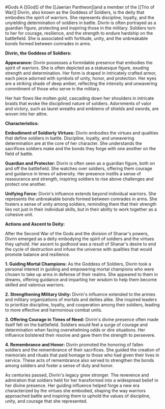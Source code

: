 #Gods 
A [[God]] of the [[Jaerian Pantheon]]and a member of the [[Trio of War]]
Divrin, also known as the Goddess of Soldiers, is the deity that embodies the spirit of warriors. She represents discipline, loyalty, and the unyielding determination of soldiers in battle. Divrin is often portrayed as a guardian figure, protecting and inspiring those in the military. Soldiers turn to her for courage, resilience, and the strength to endure hardship on the battlefield. She is associated with fortitude, unity, and the unbreakable bonds formed between comrades in arms.


**Divrin, the Goddess of Soldiers:**

**Appearance:**
Divrin possesses a formidable presence that embodies the spirit of warriors. She is often depicted as a statuesque figure, exuding strength and determination. Her form is draped in intricately crafted armor, each piece adorned with symbols of unity, honor, and protection. Her eyes are a striking shade of deep amber, reflecting the intensity and unwavering commitment of those who serve in the military.

Her hair flows like molten gold, cascading down her shoulders in intricate braids that evoke the disciplined nature of soldiers. Adornments of valor and victory, such as laurel wreaths and emblems of shields and swords, are woven into her attire.

**Characteristics:**

**Embodiment of Soldierly Virtues:** Divrin embodies the virtues and qualities that define soldiers in battle. Discipline, loyalty, and unwavering determination are at the core of her character. She understands the sacrifices soldiers make and the bonds they forge with one another on the field of battle.

**Guardian and Protector:** Divrin is often seen as a guardian figure, both on and off the battlefield. She watches over soldiers, offering them courage and guidance in times of adversity. Her presence instills a sense of reassurance and strength, inspiring soldiers to rise above challenges and protect one another.

**Unifying Force:** Divrin's influence extends beyond individual warriors. She represents the unbreakable bonds formed between comrades in arms. She fosters a sense of unity among soldiers, reminding them that their strength lies not just in their individual skills, but in their ability to work together as a cohesive unit.

**Actions and Ascent to Deity:**

After the Second War of the Gods and the division of Shanar's powers, Divrin emerged as a deity embodying the spirit of soldiers and the virtues they uphold. Her ascent to godhood was a result of Shanar's desire to end the cycle of destruction and infuse the universe with qualities that would promote balance and resilience.

**1. Guiding Mortal Champions:** As the Goddess of Soldiers, Divrin took a personal interest in guiding and empowering mortal champions who were chosen to take up arms in defense of their realms. She appeared to them in dreams, offering guidance and imparting her wisdom to help them become skilled and valorous warriors.

**2. Strengthening Military Unity:** Divrin's influence extended to the armies and military organizations of mortals and deities alike. She inspired leaders to prioritize discipline, loyalty, and cooperation among their soldiers, leading to more effective and harmonious combat units.

**3. Offering Courage in Times of Need:** Divrin's divine presence often made itself felt on the battlefield. Soldiers would feel a surge of courage and determination when facing overwhelming odds or dire situations. Her influence bolstered their resolve and gave them the strength to persevere.

**4. Remembrance and Honor:** Divrin promoted the honoring of fallen soldiers and the remembrance of their sacrifices. She guided the creation of memorials and rituals that paid homage to those who had given their lives in service. These acts of remembrance also served to strengthen the bonds among soldiers and foster a sense of duty and honor.

As centuries passed, Divrin's legacy grew stronger. The reverence and admiration that soldiers held for her transformed into a widespread belief in her divine presence. Her guiding influence helped forge a new era characterized by the virtues she embodied, shaping the way warriors approached battle and inspiring them to uphold the values of discipline, unity, and courage that she represented.